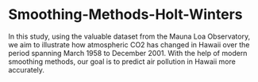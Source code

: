 # Smoothing-Methods-Holt-Winters

In this study, using the valuable dataset from the Mauna Loa Observatory, we aim to illustrate how atmospheric CO2 has changed in Hawaii over the period spanning March 1958 to December 2001. 
With the help of modern smoothing methods, our goal is to predict air pollution in Hawaii more accurately.
